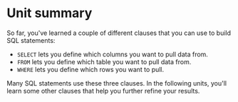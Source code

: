 # Unit summary

So far, you've learned a couple of different clauses that you can use to build SQL statements:

-   `SELECT` lets you define which columns you want to pull data from.
-   `FROM` lets you define which table you want to pull data from.
-   `WHERE` lets you define which rows you want to pull.

Many SQL statements use these three clauses. In the following units, you'll learn some other clauses that help you further refine your results.
